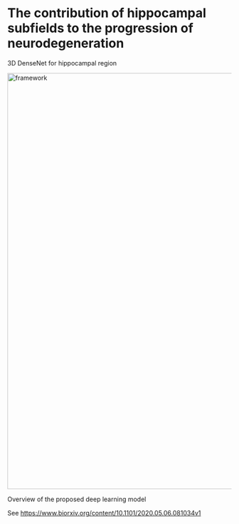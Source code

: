 # The contribution of hippocampal subfields to the progression of neurodegeneration
3D DenseNet for hippocampal region

<img width="935" alt="framework" src="https://user-images.githubusercontent.com/66678802/84189163-d0833c80-aa62-11ea-91e4-56e1e264c226.png">


Overview of the proposed deep learning model

See https://www.biorxiv.org/content/10.1101/2020.05.06.081034v1
